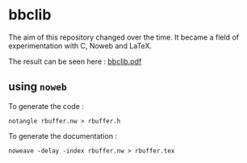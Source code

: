 # bbclib

The aim of this repository changed over the time. It became a field of experimentation with C, Noweb and LaTeX.

The result can be seen here : [bbclib.pdf](https://github.com/BernardTatin/bbclib/blob/v1.0.0/src/structures/noweb/bbclib.pdf)

## using `noweb`

To generate the code :

```shell
notangle rbuffer.nw > rbuffer.h
```

To generate the documentation :

```shell
noweave -delay -index rbuffer.nw > rbuffer.tex
```
